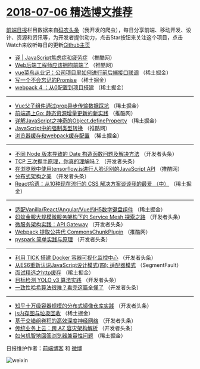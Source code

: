 # [2018-07-06 精选博文推荐](http://hao.caibaojian.com/date/2018/07/06)

[前端日报](http://caibaojian.com/c/news)栏目数据来自[码农头条](http://hao.caibaojian.com/)（我开发的爬虫），每日分享前端、移动开发、设计、资源和资讯等，为开发者提供动力，点击Star按钮来关注这个项目，点击Watch来收听每日的更新[Github主页](https://github.com/kujian/frontendDaily)
* [译 | JavaScript焦虑症和疲劳症](http://hao.caibaojian.com/79448.html) （推酷网）
* [Web后端工程师应该拥抱前端了](http://hao.caibaojian.com/79447.html) （推酷网）
* [vue菜鸟从业记：公司项目里如何进行前后端接口联调](http://hao.caibaojian.com/79383.html) （稀土掘金）
* [写一个不会忘记的Promise](http://hao.caibaojian.com/79381.html) （稀土掘金）
* [webpack 4 ：从0配置到项目搭建](http://hao.caibaojian.com/79378.html) （稀土掘金）

***
* [Vue父子组件通过prop异步传输数据踩坑](http://hao.caibaojian.com/79388.html) （稀土掘金）
* [前端遇上Go: 静态资源增量更新的新实践](http://hao.caibaojian.com/79443.html) （推酷网）
* [详解JavaScript之神奇的Object.defineProperty](http://hao.caibaojian.com/79385.html) （稀土掘金）
* [JavaScript中的强制类型转换](http://hao.caibaojian.com/79446.html) （推酷网）
* [浏览器缓存和webpack缓存配置](http://hao.caibaojian.com/79380.html) （稀土掘金）

***
* [不同 Node 版本导致的 Date 构造函数问题及解决方法](http://hao.caibaojian.com/79404.html) （开发者头条）
* [TCP 三次握手原理，你真的理解吗？](http://hao.caibaojian.com/79390.html) （开发者头条）
* [在浏览器中使用tensorflow.js进行人脸识别的JavaScript API](http://hao.caibaojian.com/79444.html) （推酷网）
* [分布式架构之美](http://hao.caibaojian.com/79389.html) （开发者头条）
* [React拾遗：从10种现在流行的 CSS 解决方案谈谈我的最爱 （中）](http://hao.caibaojian.com/79382.html) （稀土掘金）

***
* [适配Vanilla/React/Angular/Vue的H5数字键盘组件](http://hao.caibaojian.com/79375.html) （稀土掘金）
* [蚂蚁金服大规模微服务架构下的 Service Mesh 探索之路](http://hao.caibaojian.com/79392.html) （开发者头条）
* [微服务架构实践：API Gateway](http://hao.caibaojian.com/79398.html) （开发者头条）
* [Webpack 提取公共代 CommonsChunkPlugin](http://hao.caibaojian.com/79445.html) （推酷网）
* [pyspark 简单实践与原理](http://hao.caibaojian.com/79402.html) （开发者头条）

***
* [利用 TICK 搭建 Docker 容器可视化监控中心](http://hao.caibaojian.com/79393.html) （开发者头条）
* [从ES6重新认识JavaScript设计模式(四): 适配器模式](http://hao.caibaojian.com/79370.html) （SegmentFault）
* [面试精选之http缓存](http://hao.caibaojian.com/79372.html) （稀土掘金）
* [目标检测 YOLO v3 算法实践](http://hao.caibaojian.com/79405.html) （开发者头条）
* [一致性哈希算法很难？看完这篇全懂了](http://hao.caibaojian.com/79391.html) （开发者头条）

***
* [知乎十万级容器规模的分布式镜像仓库实践](http://hao.caibaojian.com/79394.html) （开发者头条）
* [js内存图与垃圾回收](http://hao.caibaojian.com/79386.html) （稀土掘金）
* [基于交错组卷积的高效深度神经网络](http://hao.caibaojian.com/79400.html) （开发者头条）
* [传统业务上云：跨 AZ 容灾架构解析](http://hao.caibaojian.com/79401.html) （开发者头条）
* [如何机智地回答浏览器兼容性问题](http://hao.caibaojian.com/79379.html) （稀土掘金）

日报维护作者：[前端博客](http://caibaojian.com/) 和 [微博](http://caibaojian.com/go/weibo)

![weixin](https://user-images.githubusercontent.com/3055447/38468989-651132ac-3b80-11e8-8e6b-15122322a9d7.png)